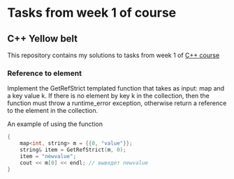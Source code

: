 # Tasks from week 1 of course

## C++ Yellow belt
This repository contains my solutions to tasks from week 1 of [C++ course](https://www.coursera.org/learn/c-plus-plus-yellow/home/welcome)
### Reference to element
Implement the GetRefStrict templated function that takes as input: map and a key value k. If there is no element by key k in the collection, then the function must throw a runtime_error exception, otherwise return a reference to the element in the collection.

An example of using the function
```cpp
{
    map<int, string> m = {{0, "value"}};
    string& item = GetRefStrict(m, 0);
    item = "newvalue";
    cout << m[0] << endl; // выведет newvalue
}
```
